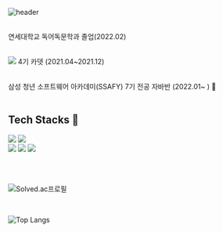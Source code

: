 


![header](https://capsule-render.vercel.app/api?type=waving&color=gradient&customColorList=0,2,2,5,30&height=200&section=header&text=Bae%20HyunJoong&fontSize=50)

<br>
연세대학교 독어독문학과 졸업(2022.02)  <br><br>

<img src="https://img.shields.io/badge/Seoul-000000?style=flat-square&logo=42&logoColor=white"/> 4기 카뎃 (2021.04~2021.12)  <br><br>

삼성 청년 소프트웨어 아카데미(SSAFY) 7기 전공 자바반 (2022.01~ ) 👯 <br><br>


## Tech Stacks 🌱
<p align="">
  <img src="https://img.shields.io/badge/Language-Java-007396?style=flat&logo=java&logoColor=white"> 
  <img src="https://img.shields.io/badge/Language-JavaScript-F7DF1E?style=flat&logo=javascript&logoColor=white"><br> 
  <img src="https://img.shields.io/badge/Database-MySql-F80000?style=flat&logo=mysql&logoColor=white"> 
  <img src="https://img.shields.io/badge/Framework-Vue-D22128?style=flat&logo=vue.js&logoColor=white"> 
  <img src="https://img.shields.io/badge/Framework-SpringFramework-6DB33F?style=flat&logo=spring&logoColor=white"> 
 </p>
 <br><br>

  
![Solved.ac프로필](http://mazassumnida.wtf/api/v2/generate_badge?boj=alex950107)

<br>

![Top Langs](https://github-readme-stats.vercel.app/api/top-langs/?username=hbae&layout=compact)

<!--
**hbae/hbae** is a ✨ _special_ ✨ repository because its `README.md` (this file) appears on your GitHub profile.

Here are some ideas to get you started:

- 🔭 I’m currently working on ...
- 🌱 I’m currently learning ...
- 👯 I’m looking to collaborate on ...
- 🤔 I’m looking for help with ...
- 💬 Ask me about ...
- 📫 How to reach me: ...
- 😄 Pronouns: ...
- ⚡ Fun fact: ...
-->
